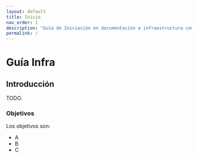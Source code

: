 ```yaml
---
layout: default
title: Inicio
nav_order: 1
description: "Guía de Iniciación en documentación e infraestructura como código."
permalink: /
---
```


# Guía Infra

## Introducción

TODO.

### Objetivos

Los objetivos son:

 * A
 * B
 * C
